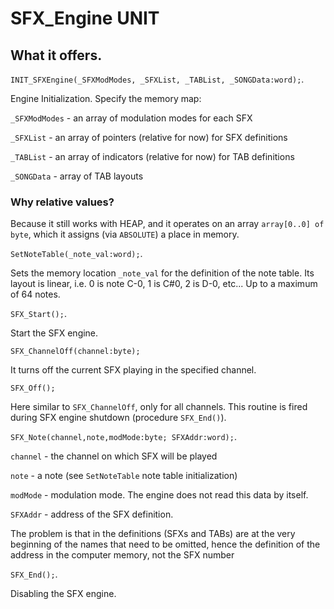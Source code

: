 # SFX_Engine UNIT

## What it offers.

`INIT_SFXEngine(_SFXModModes, _SFXList, _TABList, _SONGData:word);`.

Engine Initialization. Specify the memory map:

`_SFXModModes` - an array of modulation modes for each SFX

`_SFXList` - an array of pointers (relative for now) for SFX definitions

`_TABList` - an array of indicators (relative for now) for TAB definitions

`_SONGData` - array of TAB layouts

### Why relative values?

Because it still works with HEAP, and it operates on an array `array[0..0] of byte`, which it assigns (via `ABSOLUTE`) a place in memory.

`SetNoteTable(_note_val:word);`.

Sets the memory location `_note_val` for the definition of the note table.
Its layout is linear, i.e. 0 is note C-0, 1 is C#0, 2 is D-0, etc...
Up to a maximum of 64 notes.

`SFX_Start();`.

Start the SFX engine.

`SFX_ChannelOff(channel:byte);`

It turns off the current SFX playing in the specified channel.

`SFX_Off();`

Here similar to `SFX_ChannelOff`, only for all channels.
This routine is fired during SFX engine shutdown (procedure `SFX_End()`).

`SFX_Note(channel,note,modMode:byte; SFXAddr:word);`.

`channel` - the channel on which SFX will be played

`note` - a note (see `SetNoteTable` note table initialization)

`modMode` - modulation mode. The engine does not read this data by itself.

`SFXAddr` - address of the SFX definition.

The problem is that in the definitions (SFXs and TABs) are at the very beginning of the names that need to be omitted, hence the definition of the address in the computer memory, not the SFX number

`SFX_End();`.

Disabling the SFX engine.
